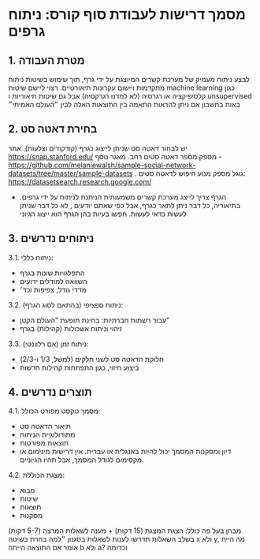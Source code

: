 # מסמך דרישות לעבודת סוף קורס: ניתוח גרפים
 
## 1. מטרת העבודה
לבצע ניתוח מעמיק של מערכת קשרים המיוצגת על ידי גרף, תוך שימוש בשיטות ניתוח מתקדמות ויישום עקרונות תיאורטיים. רצוי ליישם שיטות machine learning כגון קלסיפיקציה או רגרסיה (לא למדנו רגרקסיה) אבל גם שיטות תיאוריות ו unsupervised באות בחשבון אם ניתן להראות התאמה בין התוצאות האלה לבין ״העולם האמיתי״
 
 
## 2. בחירת דאטה סט
יש לבחור דאטה סט שניתן לייצוג כגרף (קודקודים וצלעות). אתר https://snap.stanford.edu/ מספק מספר דאטה סטים רחב. מאגר נוסף - https://github.com/melaniewalsh/sample-social-network-datasets/tree/master/sample-datasets . גוגל מספק מנוע חיפוש לדאטה סטים: https://datasetsearch.research.google.com/
 
- הגרף צריך לייצג מערכת קשרים משמעותית הניתנת לניתוח על ידי גרפים. בתיאוריה, כל דבר ניתן לתאר כגרף, אבל כפי שאתם יודעים , לא כל דבר שניתן לעשות כדאי לעשות. חפשו בעיות בהן הגרף הוא ייצוג הגיוני
 
## 3. ניתוחים נדרשים
3.1. ניתוח כללי:
   - התפלגויות שונות בגרף
   - השוואה למודלים ידועים
- מדדי גודל, צפיפות וכד׳
 
3.2. ניתוח ספציפי (בהתאם לסוג הגרף):
   - עבור רשתות חברתיות: בחינת תופעת "העולם הקטן"
   - זיהוי וניתוח אשכולות (קהילות) בגרף
 
3.3. ניתוח זמן (אם רלוונטי):
   - חלוקת הדאטה סט לשני חלקים (למשל, 1/3 ו-2/3)
   - ביצוע חיזוי, כגון התפתחות קהילות חדשות
 
## 4. תוצרים נדרשים
4.1. מסמך טקסט מפורט הכולל:
   - תיאור הדאטה סט
   - מתודולוגיית הניתוח
   - תוצאות מפורטות
   - דיון ומסקנות
המסמך יכול להיות באנגלית או עברית. אין דרישות מינימום או מקסימום לגודל המסמך, אבל תהיו הגיוניים.
 
4.2. מצגת הכוללת:
   - מבוא
   - שיטות
   - תוצאות
   - מסקנות
 
מבחן בעל פה כולל: הצגת המצגת (15 דקות) + מענה לשאלות המרצה (5-7 דקות)
בשלב השאלות תדרשו לענות לשאלות בסגנון ״למה בחרת בשיטה x ולא y, מה היית אומר אם התוצאה הייתה b ולא a? וכדומה
 